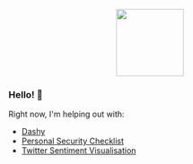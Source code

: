 <p align="center"><img width="120" src="https://i.ibb.co/z4JgSgB/Liss-bot-profile.png" /></p>

### Hello! 👋
Right now, I'm helping out with:
- [Dashy](https://github.com/lissy93/dashy)
- [Personal Security Checklist](https://github.com/Lissy93/personal-security-checklist)
- [Twitter Sentiment Visualisation](https://github.com/Lissy93/twitter-sentiment-visualisation)


